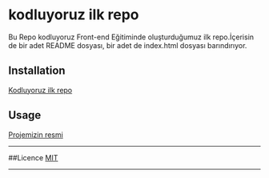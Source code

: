 
# kodluyoruz ilk repo
Bu Repo kodluyoruz Front-end Eğitiminde oluşturduğumuz ilk repo.İçerisin de bir adet README dosyası, bir adet de index.html dosyası barındırıyor.

## Installation
[Kodluyoruz ilk repo](https://github.com/emrebekarr1/kodluyoruzilkrepo.git)

## Usage

[Projemizin resmi](https://raw.githubusercontent.com/Kodluyoruz/taskforce/main/git/odev1/figures/github.png)

---------------------

##Licence
  [MIT](https://choosealicense.com/licenses/mit/)

  --------------------
